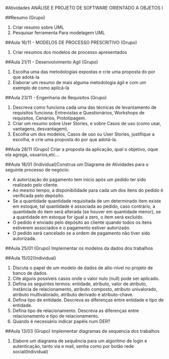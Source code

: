 #Atividades ANÁLISE E PROJETO DE SOFTWARE ORIENTADO A OBJETOS I

##Resumo
(Grupo)
1. Criar resumo sobre UML
2. Pesquisar ferramenta Para modelagem UML

##Aula 16/11 - MODELOS DE PROCESSO PRESCRITIVO
(Grupo)
1. Criar resumos dos modelos de processo apresentados  

##Aula 21/11 - Desenvolvimento Agil
(Grupo)
1. Escolha uma das metodologias expostas e crie uma proposta do por que adotá-la 
2. Elaborar um resumo de mais alguma metodologia ágil e com um exemplo de  como aplicá-la 

##Aula 23/11 - Engenharia de Requisitos  (Grupo)
 
1. Descreva como funciona cada uma das técnicas de levantamento de requisitos funciona: Entrevistas e Questionários, Workshops de requisitos, Cenários, Prototipagem.
2. Criar um resumo sobre User Stories, e sobre Casos de uso (como usar, vantagens, desvantagem), 
3. Escolha um dos modelos, Casos de uso ou User Stories, justifique a escolha, e crie uma proposta do por que adotá-la.

##Aula 28/11 
(Grupo)
Criar a proposta da aplicação, qual o objetivo, oque ela agrega, usuarios,etc...


##Aula 18/01
(Individual)Construa um Diagrama de Atividades para o seguinte processo de negócio:

- A autorização do pagamento tem início após um pedido ter sido realizado pelo cliente. 
- Ao mesmo tempo, a disponibilidade para cada um dos itens do pedido é verificada pelo depósito. 
- Se a quantidade quantidade requisitada de um determinado  item existe em estoque, tal quantidade é associada ao pedido, caso contrário, a quantidade do item será alterada (se houver em quantidade menor), se a quantidade em estoque for igual a zero, o item será excluído. 
- O pedido é enviado pelo depósito ao cliente quando todos os itens estiverem associados e o pagamento estiver autorizado. 
-  O pedido será cancelado se a ordem de pagamento não tiver sido autorizada.

##Aula 25/01
(Grupo) Implementar os modelos da dados dos trabalhos

##Aula 15/02(Individual)

1. Discuta o papel de um modelo de dados de alto-nível no projeto de banco de dados. 
2. Cite alguns possíveis casos onde o valor nulo (null) pode ser aplicado.  
3. Defina os seguintes termos: entidade, atributo, valor de atributo, instância de relacionamento, atributo composto, atributo univalorado, atributo multivalorado, atributo derivado e atributo-chave.
4.	Defina tipo de entidade. Descreva as diferenças entre entidade e tipo de entidade. 
5.	Defina tipo de relacionamento. Descreva as diferenças entre relacionamento e tipo de relacionamento. 
6.	Quando é necessário indicar papéis num DER?

##Aula 13/03
(Grupo) Implementar diagramas de sequencia dos trabalhos

1. Elabore um diagrama de sequência para um algoritmo de login e autenticação, tanto via e mail, senha como por botão rede social(Individual)

